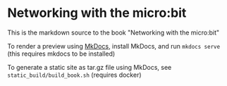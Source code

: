 Networking with the micro:bit
=============================

This is the markdown source to the book "Networking with the micro:bit"

To render a preview using [MkDocs](https://www.mkdocs.org/), install MkDocs, and run `mkdocs serve` (this requires mkdocs to be installed)

To generate a static site as tar.gz file using MkDocs, see `static_build/build_book.sh` (requires docker)

